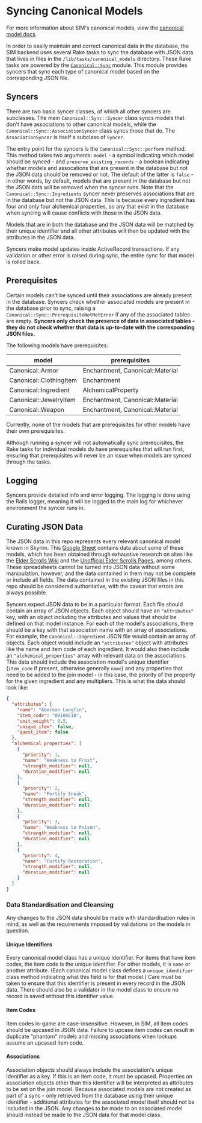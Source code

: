# Syncing Canonical Models

For more information about SIM's canonical models, view the [canonical model docs](/docs/canonical-models.md).

In order to easily maintain and correct canonical data in the database, the SIM backend uses several Rake tasks to sync the database with JSON data that lives in files in the `/lib/tasks/canonical_models` directory. These Rake tasks are powered by the [`Canonical::Sync`](/app/models/canonical/sync.rb) module. This module provides syncers that sync each type of canonical model based on the corresponding JSON file.

## Syncers

There are two basic syncer classes, of which all other syncers are subclasses. The main `Canonical::Sync::Syncer` class syncs models that don't have associations to other canonical models, while the `Canonical::Sync::AssociationSyncer` class syncs those that do. The `AssociationSyncer` is itself a subclass of `Syncer`.

The entry point for the syncers is the `Canonical::Sync::perform` method. This method takes two arguments: `model` - a symbol indicating which model should be synced - and `preserve_existing_records` - a boolean indicating whether models and assocations that are present in the database but not the JSON data should be removed or not. The default of the latter is `false` - in other words, by default, models that are present in the database but not the JSON data will be removed when the syncer runs. Note that the `Canonical::Sync::Ingredients` syncer never preserves associations that are in the database but not the JSON data. This is because every ingredient has four and only four alchemical properties, so any that exist in the database when syncing will cause conflicts with those in the JSON data.

Models that are in both the database and the JSON data will be matched by their unique identifier and all other attributes will then be updated with the attributes in the JSON data.

Syncers make model updates inside ActiveRecord transactions. If any validation or other error is raised during sync, the entire sync for that model is rolled back.

## Prerequisites

Certain models can't be synced until their associations are already present in the database. Syncers check whether associated models are present in the database prior to sync, raising a `Canonical::Sync::PrerequisiteNotMetError` if any of the associated tables are empty. **Syncers only check the presence of data in associated tables - they do not check whether that data is up-to-date with the corresponding JSON files.**

The following models have prerequisites:

| model                   | prerequisites                    |
| ----------------------- | -------------------------------- |
| Canonical::Armor        | Enchantment, Canonical::Material |
| Canonical::ClothingItem | Enchantment                      |
| Canonical::Ingredient   | AlchemicalProperty               |
| Canonical::JewelryItem  | Enchantment, Canonical::Material |
| Canonical::Weapon       | Enchantment, Canonical::Material |

Currently, none of the models that are prerequisites for other models have their own prerequisites.

Although running a syncer will not automatically sync prerequisites, the Rake tasks for individual models do have prerequisites that will run first, ensuring that prerequisites will never be an issue when models are synced through the tasks.

## Logging

Syncers provide detailed info and error logging. The logging is done using the Rails logger, meaning it will be logged to the main log for whichever environment the syncer runs in.

## Curating JSON Data

The JSON data in this repo represents every relevant canonical model known in Skyrim. This [Google Sheet](https://docs.google.com/spreadsheets/d/1Vl3DasbrcbNwvuGSsrhzk6MByM4Q5WcQG0_sMijd380/edit?usp=sharing) contains data about some of these models, which has been obtained through exhaustive research on sites like the [Elder Scrolls Wiki](https://elderscrolls.fandom.com/wiki/The_Elder_Scrolls_Wiki) and the [Unofficial Elder Scrolls Pages](https://en.uesp.net/wiki/Main_Page), among others. These spreadsheets cannot be turned into JSON data without some manipulation, however, and the data contained in them may not be complete or include all fields. The data contained in the existing JSON files in this repo should be considered authoritative, with the caveat that errors are always possible.

Syncers expect JSON data to be in a particular format. Each file should contain an array of JSON objects. Each object should have an `"attributes"` key, with an object including the attributes and values that should be defined on that model instance. For each of the model's associations, there should be a key with that association name with an array of associations. For example, the `Canonical::Ingredient` JSON file would contain an array of objects. Each object would include an `"attributes"` object with attributes like the name and item code of each ingredient. It would also then include an `"alchemical_properties"` array with relevant data on the associations. This data should include the association model's unique identifier (`item_code` if present, otherwise generally `name`) and any properties that need to be added to the join model - in this case, the priority of the property for the given ingredient and any multipliers. This is what the data should look like:

```json
{
  "attributes": {
    "name": "Abecean Longfin",
    "item_code": "00106E1B",
    "unit_weight": 0.5,
    "unique_item": false,
    "quest_item": false
  },
  "alchemical_properties": [
    {
      "priority": 1,
      "name": "Weakness to Frost",
      "strength_modifier": null,
      "duration_modifier": null
    },
    {
      "priority": 2,
      "name": "Fortify Sneak",
      "strength_modifier": null,
      "duration_modifier": null
    },
    {
      "priority": 3,
      "name": "Weakness to Poison",
      "strength_modifier": null,
      "duration_modifier": null
    },
    {
      "priority": 4,
      "name": "Fortify Restoration",
      "strength_modifier": null,
      "duration_modifier": null
    }
  ]
}
```

### Data Standardisation and Cleansing

Any changes to the JSON data should be made with standardisation rules in mind, as well as the requirements imposed by validations on the models in question.

#### Unique Identifiers

Every canonical model class has a unique identifier. For items that have item codes, the item code is the unique identifier. For other models, it is `name` or another attribute. (Each canonical model class defines a `unique_identifier` class method indicating what this field is for that model.) Care must be taken to ensure that this identifier is present in every record in the JSON data. There should also be a validator in the model class to ensure no record is saved without this identifier value.

#### Item Codes

Item codes in-game are case-insensitive. However, in SIM, all item codes should be upcased in JSON data. Failure to upcase item codes can result in duplicate "phantom" models and missing associations when lookups assume an upcased item code.

#### Associations

Association objects should always include the association's unique identifier as a key. If this is an item code, it must be upcased. Properties on association objects other than this identifier will be interpreted as attributes to be set on the join model. Because associated models are not created as part of a sync - only retrieved from the database using their unique identifier - additional attributes for the associated model itself should not be included in the JSON. Any changes to be made to an associated model should instead be made to the JSON data for that model class.